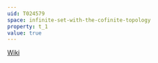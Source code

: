 ```yaml
---
uid: T024579
space: infinite-set-with-the-cofinite-topology
property: t_1
value: true
---
```

[Wiki](http://en.wikipedia.org/wiki/Sober_space)

